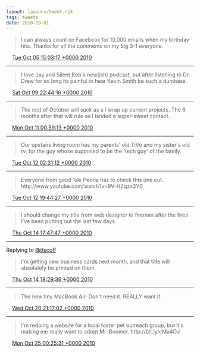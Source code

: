 ```yaml
---
layout: layouts/tweet.njk
tags: tweets
date: 2010-10-01
---
```


> I can always count on Facebook for 10,000 emails when my birthday hits\. Thanks for all the comments on my big 3\-1 everyone\.

<img src="../../media/tweet.ico" width="12" /> [Tue Oct 05 15:03:17 +0000 2010](https://twitter.com/timwasson/status/26464260983)

----

> I love Jay and Silent Bob's new\(ish\) podcast, but after listening to Dr\. Drew for so long its painful to hear Kevin Smith be such a dumbass\.

<img src="../../media/tweet.ico" width="12" /> [Sat Oct 09 22:44:16 +0000 2010](https://twitter.com/timwasson/status/26882359278)

----

> The rest of October will suck as a I wrap up current projects\. The 6 months after that will rule as I landed a super\-sweet contact\.

<img src="../../media/tweet.ico" width="12" /> [Mon Oct 11 00:59:13 +0000 2010](https://twitter.com/timwasson/status/26986911414)

----

> Our upstairs living room has my parents' old TiVo and my sister's old tv, for the guy whose supposed to be the 'tech guy' of the family\.

<img src="../../media/tweet.ico" width="12" /> [Tue Oct 12 02:31:12 +0000 2010](https://twitter.com/timwasson/status/27098751629)

----

> Everyone from good 'ole Peoria has to check this one out\. http://www\.youtube\.com/watch?v\=9V\-HZqzx3Y0

<img src="../../media/tweet.ico" width="12" /> [Tue Oct 12 19:44:27 +0000 2010](https://twitter.com/timwasson/status/27168236762)

----

> I should change my title from web designer to fireman after the fires I've been putting out the last few days\.

<img src="../../media/tweet.ico" width="12" /> [Thu Oct 14 17:47:47 +0000 2010](https://twitter.com/timwasson/status/27362722699)

----

Replying to [@ttscoff](https://twitter.com/ttscoff/status/27364075173)

> I'm getting new business cards next month, and that title will absolutely be printed on them\.

<img src="../../media/tweet.ico" width="12" /> [Thu Oct 14 18:29:36 +0000 2010](https://twitter.com/timwasson/status/27365641381)

----

> The new tiny MacBook Air: Don't need it\. REALLY want it\.

<img src="../../media/tweet.ico" width="12" /> [Wed Oct 20 21:17:02 +0000 2010](https://twitter.com/timwasson/status/27965047718)

----

> I'm redoing a website for a local foster pet outreach group, but it's making me really want to adopt Mr\. Boomer\. http://bit\.ly/cMa4DJ

<img src="../../media/tweet.ico" width="12" /> [Mon Oct 25 00:25:31 +0000 2010](https://twitter.com/timwasson/status/28643084410)